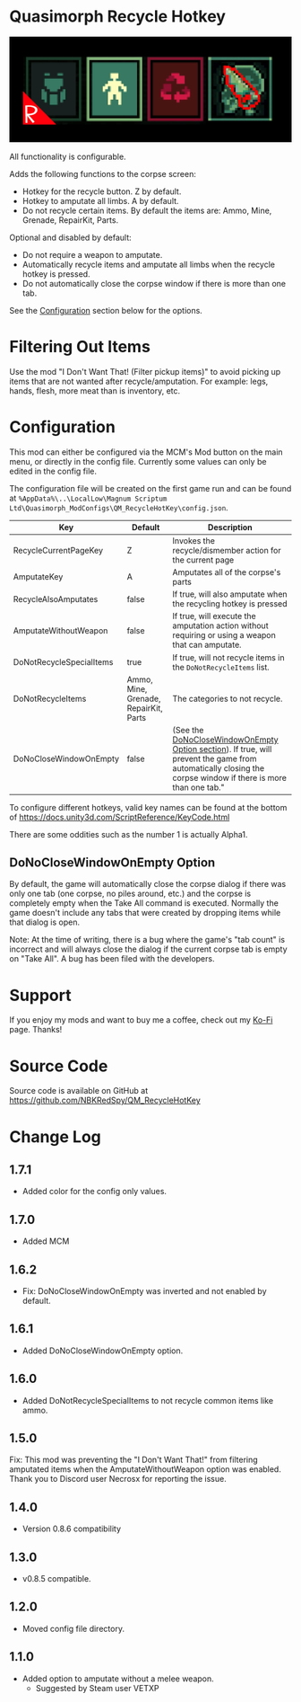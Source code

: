 # Quasimorph Recycle Hotkey

![thumbnail icon](media/thumbnail.png)

All functionality is configurable. 

Adds the following functions to the corpse screen:
* Hotkey for the recycle button.  Z by default.
* Hotkey to amputate all limbs.  A by default.
* Do not recycle certain items.  By default the items are: Ammo, Mine, Grenade, RepairKit, Parts.  

Optional and disabled by default:
* Do not require a weapon to amputate.
* Automatically recycle items and amputate all limbs when the recycle hotkey is pressed.
* Do not automatically close the corpse window if there is more than one tab.

See the [Configuration](#configuration) section below for the options.

# Filtering Out Items
Use the mod "I Don't Want That! (Filter pickup items)" to avoid picking up items that are not wanted after recycle/amputation.  For example: legs, hands, flesh, more meat than is inventory, etc.

# Configuration

This mod can either be configured via the MCM's Mod button on the main menu, or directly in the config file.
Currently some values can only be edited in the config file.

The configuration file will be created on the first game run and can be found at `%AppData%\..\LocalLow\Magnum Scriptum Ltd\Quasimorph_ModConfigs\QM_RecycleHotKey\config.json`.

|Key|Default|Description|
|--|--|--|
|RecycleCurrentPageKey|Z|Invokes the recycle/dismember action for the current page|
|AmputateKey|A|Amputates all of the corpse's parts|
|RecycleAlsoAmputates|false|If true, will also amputate when the recycling hotkey is pressed|
|AmputateWithoutWeapon|false|If true, will execute the amputation action without requiring or using a weapon that can amputate.|
|DoNotRecycleSpecialItems|true|If true, will not recycle items in the `DoNotRecycleItems` list.|
|DoNotRecycleItems|Ammo, Mine, Grenade, RepairKit, Parts|The categories to not recycle.|
|DoNoCloseWindowOnEmpty|false|(See the [DoNoCloseWindowOnEmpty Option section](#donoclosewindowonempty-option)). If true, will prevent the game from automatically closing the corpse window if there is more than one tab."

To configure different hotkeys, valid key names can be found at the bottom of https://docs.unity3d.com/ScriptReference/KeyCode.html

There are some oddities such as the number 1 is actually Alpha1.

## DoNoCloseWindowOnEmpty Option
By default, the game will automatically close the corpse dialog if there was only one tab (one corpse, no piles around, etc.) and the corpse is completely empty when the Take All command is executed.  Normally the game doesn't include any tabs that were created by dropping items while that dialog is open.

Note:  At the time of writing, there is a bug where the game's "tab count" is incorrect and will always close the dialog if the current corpse tab is empty on "Take All".  A bug has been filed with the developers.

# Support
If you enjoy my mods and want to buy me a coffee, check out my [Ko-Fi](https://ko-fi.com/nbkredspy71915) page.
Thanks!

# Source Code
Source code is available on GitHub at https://github.com/NBKRedSpy/QM_RecycleHotKey

# Change Log

## 1.7.1
* Added color for the config only values.

## 1.7.0
* Added MCM

## 1.6.2
* Fix: DoNoCloseWindowOnEmpty was inverted and not enabled by default.

## 1.6.1
* Added DoNoCloseWindowOnEmpty option.

## 1.6.0
* Added DoNotRecycleSpecialItems to not recycle common items like ammo.

## 1.5.0
Fix: This mod was preventing the "I Don't Want That!" from filtering amputated items when the AmputateWithoutWeapon option was enabled.
Thank you to Discord user Necrosx for reporting the issue.

## 1.4.0
* Version 0.8.6 compatibility

## 1.3.0
* v0.8.5 compatible.

## 1.2.0
* Moved config file directory.

## 1.1.0
* Added option to amputate without a melee weapon.  
    * Suggested by Steam user VETXP


